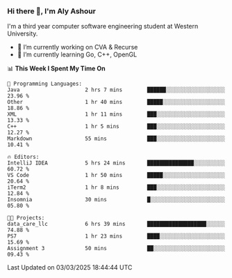 ### Hi there 👋, I'm Aly Ashour
I'm a third year computer software engineering student at Western University.

- 🔭 I’m currently working on CVA & Recurse
- 🌱 I’m currently learning Go, C++, OpenGL

<!--START_SECTION:waka-->
📊 **This Week I Spent My Time On** 

```text
💬 Programming Languages: 
Java                     2 hrs 7 mins        ██████░░░░░░░░░░░░░░░░░░░   23.96 % 
Other                    1 hr 40 mins        █████░░░░░░░░░░░░░░░░░░░░   18.86 % 
XML                      1 hr 11 mins        ███░░░░░░░░░░░░░░░░░░░░░░   13.33 % 
C++                      1 hr 5 mins         ███░░░░░░░░░░░░░░░░░░░░░░   12.27 % 
Markdown                 55 mins             ███░░░░░░░░░░░░░░░░░░░░░░   10.41 % 

🔥 Editors: 
IntelliJ IDEA            5 hrs 24 mins       ███████████████░░░░░░░░░░   60.72 % 
VS Code                  1 hr 50 mins        █████░░░░░░░░░░░░░░░░░░░░   20.64 % 
iTerm2                   1 hr 8 mins         ███░░░░░░░░░░░░░░░░░░░░░░   12.84 % 
Insomnia                 30 mins             █░░░░░░░░░░░░░░░░░░░░░░░░   05.80 % 

🐱‍💻 Projects: 
data_care_llc            6 hrs 39 mins       ███████████████████░░░░░░   74.88 % 
PS7                      1 hr 23 mins        ████░░░░░░░░░░░░░░░░░░░░░   15.69 % 
Assignment 3             50 mins             ██░░░░░░░░░░░░░░░░░░░░░░░   09.43 % 
```


 Last Updated on 03/03/2025 18:44:44 UTC
<!--END_SECTION:waka-->
